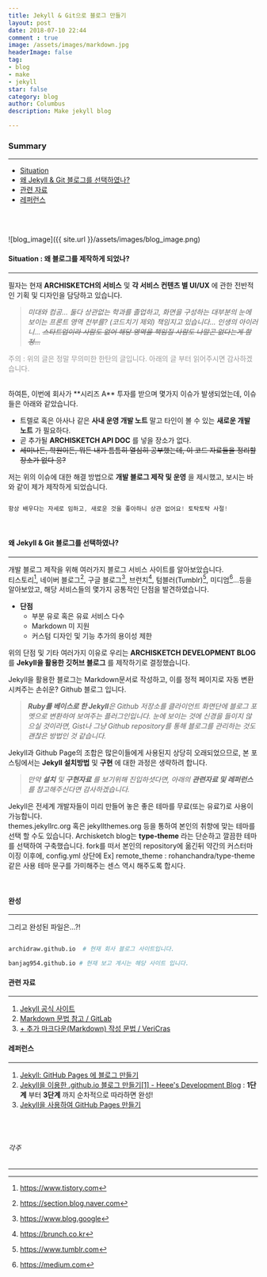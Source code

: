 ```yaml
---
title: Jekyll & Git으로 블로그 만들기
layout: post
date: 2018-07-10 22:44
comment : true
image: /assets/images/markdown.jpg
headerImage: false
tag:
- blog
- make
- jekyll
star: false
category: blog
author: Columbus
description: Make jekyll blog

---
```


### Summary
---

* [Situation](#Why)
* [왜 Jekyll & Git 블로그를 선택하였나?](#Install)
* [관련 자료](#List_01)
* [레퍼런스](#List_02)

<br />
<br />


![blog_image]({{ site.url }}/assets/images/blog_image.png)

<div id="Why">

<h4> Situation : 왜 블로그를 제작하게 되었나? </h4>
</div>

---

필자는 현재 **ARCHISKETCH의 서비스** 및 **각 서비스 컨텐츠 별 UI/UX** 에 관한 전반적인 기획 및 디자인을 담당하고 있습니다.

>_미대와 컴공... 둘다 상관없는 학과를 졸업하고, 화면을 구성하는 대부분의 눈에 보이는 프론트 영역 전부를? (코드치기 제외) 책임지고 있습니다... 인생의 아이러니... ~~스타트업이라 사람도 없어 해당 영역을 책임질 사람도 나말곤 없다는게 함정...~~_

<div style="color:#999; font-size: 14px;">

주의 : 위의 글은 정말 무의미한 한탄의 글입니다. 아래의 글 부터 읽어주시면 감사하겠습니다.
</div>
<br />
하여튼, 이번에 회사가 **시리즈 A** 투자를 받으며 몇가지 이슈가 발생되었는데, 이슈들은 아래와 같았습니다.

- 트렐로 혹은 아사나 같은 **사내 운영 개발 노트** 말고 타인이 볼 수 있는 **새로운 개발 노트** 가 필요하다.
- 곧 추가될 **ARCHISKETCH API DOC** 를 넣을 장소가 없다.
- ~~세미나든, 학원이든, 뭐든 내가 틈틈히 열심히 공부했는데, 이 코드 자료들을 정리할 장소가 없다 응?~~

저는 위의 이슈에 대한 해결 방법으로 **개발 블로그 제작 및 운영** 을 제시했고, 보시는 바와 같이 제가 제작하게 되었습니다.

```javascript

항상 배우다는 자세로 임하고, 새로운 것을 좋아하니 상관 없어요! 토탁토탁 사절!

```

<br />

<div id="Install">

<h4> 왜 Jekyll & Git 블로그를 선택하였나? </h4>
</div>

---

개발 블로그 제작을 위해 여러가지 블로그 서비스 사이트를 알아보았습니다.<br /> 티스토리[^1], 네이버 블로그[^2], 구글 블로그[^3], 브런치[^4], 텀블러(Tumblr)[^5], 미디엄[^6]...등을 알아보았고, 해당 서비스들의 몇가지 공통적인 단점을 발견하였습니다.

[^1]:https://www.tistory.com
[^2]:https://section.blog.naver.com
[^3]:https://www.blog.google
[^4]:https://brunch.co.kr
[^5]:https://www.tumblr.com
[^6]:https://medium.com
- **단점**
  - 부분 유로 혹은 유료 서비스 다수
  - Markdown 미 지원
  - 커스텀 디자인 및 기능 추가의 용이성 제한

위의 단점 및 기타 여러가지 이유로 우리는 **ARCHISKETCH DEVELOPMENT BLOG** 를 **Jekyll을 활용한 깃허브 블로그** 를 제작하기로 결정했습니다.

Jekyll을 활용한 블로그는 Markdown문서로 작성하고, 이를 정적 페이지로 자동 변환시켜주는 손쉬운? Github 블로그 입니다.

>_**Ruby를 베이스로 한 Jekyll**은 Github 저장소를 클라이언트 화면단에 블로그 포멧으로 변환하여 보여주는 플러그인입니다. 눈에 보이는 것에 신경을 들이지 않으실 것이라면, Gist나 그냥 Github repository를 통해 블로그를 관리하는 것도 괜찮은 방법인 것 같습니다._
>

Jekyll과 Github Page의 조합은 많은이들에게 사용된지 상당히 오래되었으므로, 본 포스팅에서는 **Jekyll 설치방법** 및 **구현** 에 대한 과정은 생략하려 합니다.

>_만약 **설치** 및 **구현자료** 를 보기위해 진입하셧다면, 아래의 **관련자료 및 레퍼런스**를 참고해주신다면 감사하겠습니다._

Jekyll은 전세계 개발자들이 미리 만들어 놓은 좋은 테마를 무료(또는 유료?)로 사용이 가능합니다.<br />themes.jekyllrc.org 혹은 jekyllthemes.org 등을 통하여 본인의 취향에 맞는 테마를 선택 할 수도 있습니다. Archisketch blog는 **type-theme** 라는 단순하고 깔끔한 테마를 선택하여 구축했습니다. fork를 떠서 본인의 repository에 옮긴뒤 약간의 커스터마이징 이후에, config.yml 상단에 Ex] remote_theme : rohanchandra/type-theme 같은 사용 테마 문구를 가미해주는 센스 역시 해주도록 합시다.

<br />


#### 완성
---
그리고 완성된 파일은...?!

```python

archidraw.github.io  # 현재 회사 블로그 사이트입니다.

banjag954.github.io # 현재 보고 계시는 해당 사이트 입니다.

```

  <div id="List_01">

<h4> 관련 자료 </h4>

  </div>

---

1. [Jekyll 공식 사이트](https://jekyllrb.com/)
2. [Markdown 문법 참고 / GitLab](https://docs.gitlab.com/ee/user/markdown.html)
3. [+ 추가 마크다운(Markdown) 작성 문법 / VeriCras](http://blog.vericras.com/markdown-writing-rules.html)

<div id="List_02">

<h4> 레퍼런스 </h4>
</div>

---

1. [Jekyll: GitHub Pages 에 블로그 만들기](https://xho95.github.io/blog/github/pages/jekyll/minima/theme/2017/03/04/Jekyll-Blog-with-Minima.html)
2. [Jekyll을 이용한 .github.io 블로그 만들기[1] - Heee's Development Blog](https://gmlwjd9405.github.io/2017/10/06/Jekyll-github.io-blog-1.html) : **1단계** 부터 **3단계** 까지 순차적으로 따라하면 완성!
3. [Jekyll을 사용하여 GitHub Pages 만들기](http://blog.saltfactory.net/upgrade-github-pages-dependency-versions/)

<br />
<br />


###### 각주
---
